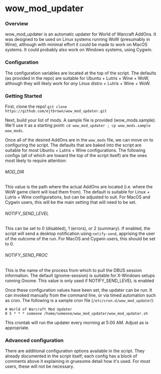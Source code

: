 # wow_mod_updater
### Overview
wow_mod_updater is an automatic updater for World of Warcraft AddOns. It was
designed to be used on Linux systems running WoW (presumably in Wine),
although with minimal effort it could be made to work on MacOS systems. It
could probably also work on Windows systems, using Cygwin.

### Configuration
The configuration variables are located at the top of the script. The defaults
(as provided in the repo) are suitable for Ubuntu + Lutris + Wine + WoW,
although they will likely work for _any_ Linux distro + Lutris + Wine + WoW.

### Getting Started
First, clone the repo!
`git clone https://github.com/ejtbrown/wow_mod_updater.git`

Next, build your list of mods. A sample file is provided (wow_mods.sample).
We'll use it as a starting point:
`cd wow_mod_updater ; cp wow_mods.sample wow_mods`.

Once all of the desired AddOns are in the `wow_mods` file, we can move on to
configuring the script. The defaults that are baked into the script are suitable
for most Ubuntu + Lutris + Wine configurations. The following configs (all of
which are toward the top of the script itself) are the ones most likely to
require attention:

###### MOD_DIR
This value is the path where the actual AddOns are located (i.e. where the WoW
game client will load them from). The default is suitable for Linux + Lutris +
Wine configurations, but can be adjusted to suit. For MacOS and Cygwin users,
this will be the main setting that will need to be set.

###### NOTIFY_SEND_LEVEL
This can be set to 0 (disabled), 1 (errors), or 2 (summary). If enabled, the
script will send a desktop notification using `notify-send`, apprising the user
of the outcome of the run. For MacOS and Cygwin users, this should be set to 0.

###### NOTIFY_SEND_PROC
This is the name of the process from which to pull the DBUS session information.
The default (gnome-session) is suitable for X-Windows setups running Gnome.
This value is only used if NOTIFY_SEND_LEVEL is enabled

Once these configuration values have been set, the updater can be run. It can
invoked manually from the command line, or via timed automation such as cron.
The following is a sample cron file (`/etc/cron.d/wow_mod_updater`):

```
# World of Warcraft Mod Updater
0 5 * * * someone /home/someone/wow_mod_updater/wow_mod_updater.sh
```

This crontab will run the updater every morning at 5:00 AM. Adjust as is
appropriate.

### Advanced configuration
There are additional configuration options available in the script. They already
documented in the script itself; each config has a block of comments above it
explaining in gruesome detail how it's used. For most users, these will not be
necessary.
